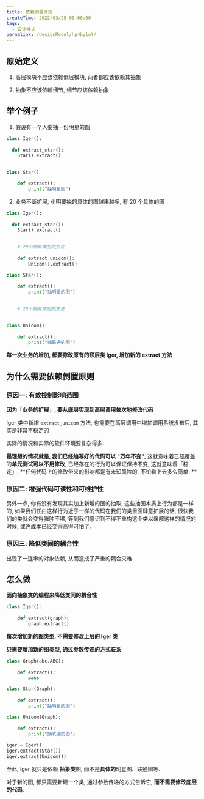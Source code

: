 ```yaml
---
title: 依赖倒置原则
createTime: 2022/03/25 00:00:00
tags:
  - 设计模式
permalink: /designModel/hp4bylot/
---
```

## 原始定义

1. 高层模块不应该依赖低层模块, 两者都应该依赖其抽象

2. 抽象不应该依赖细节, 细节应该依赖抽象

## 举个例子

1. 假设有一个人要抽一份明星的图

  ```python
  class Iger():
    
    def extract_star():
      Star().extract()
    
  ```

  ```python
  class Star()

      def extract():
          print("抽明星图")
  ```

2. 业务不断扩展, 小明要抽的具体的图越来越多, 有 20 个具体的图

  ```python
  class Iger():
    
    def extract_star():
      Star().extract()
      

      # 20个抽具体图的方法
      
      def extract_unicom():
          Unicom().extract()
  ```



  ```python
  class Star():
      
      def extract():
          print("抽明星的图")
      

      # 20个抽具体图的方法

      
  class Unicom():
      
      def extract():
          print("抽联通的图")
  ```

**每一次业务的增加, 都要修改原有的顶层类 Iger, 增加新的 extract 方法**

## 为什么需要依赖倒置原则

### 原因一: 有效控制影响范围

**因为「业务的扩展」, 要从底层实现到高层调用依次地修改代码**

Iger 类中新增 `extract_unicom` 方法, 也需要在高层调用中增加调用系统发布后, 其实是非常不稳定的

实际的情况和实际的软件环境要复杂得多. 

**最理想的情况就是, 我们已经编写好的代码可以 "万年不变"**, 这就意味着已经覆盖的**单元测试可以不用修改**, 已经存在的行为可以保证保持不变, 这就意味着「稳定」. **任何代码上的修改带来的影响都是有未知风险的, 不论看上去多么简单. **

### 原因二: 增强代码可读性和可维护性

另外一点, 你有没有发现其实加上新增的图的抽取, 这些抽图本质上行为都是一样的, 如果我们任由这样行为近乎一样的代码在我们的类里面肆意扩展的话, 很快我们的类就会变得臃肿不堪, 等到我们意识到不得不重构这个类以缓解这样的情况的时候, 或许成本已经变得高得可怕了. 

### 原因三: 降低类间的耦合性

出现了一连串的对象依赖, 从而造成了严重的耦合灾难. 

## 怎么做

**面向抽象类的编程来降低类间的耦合性**

```python
class Iger():
	
	def extract(graph):
		graph.extract()
```

**每次增加新的图类型, 不需要修改上层的 Iger 类**

**只需要增加新的图类型, 通过参数传递的方式联系**

```python
class Graph(abc.ABC):
	
	def extract():
		pass
```

```python
class Star(Graph):
	
	def extract():
		print("抽明星的图")
```

```python
class Unicom(Graph):
	
	def extract():
		print("抽联通的图")
```

```python
iger = Iger()
iger.extract(Star())
iger.extract(Unicom())
```

至此, Iger 就只是依赖 **抽象类**图, 而不是**具体的**明星图、联通图等. 

对于新的图, 都只需要新建一个类, 通过参数传递的方式告诉它, **而不需要修改底层的代码**.